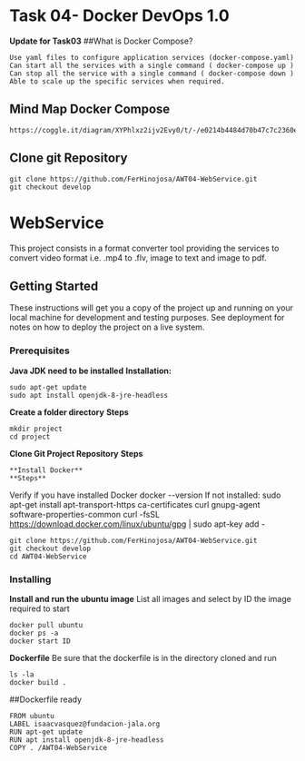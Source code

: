 # Task 04- Docker DevOps 1.0
**Update for Task03**
##What is Docker Compose?
```
Use yaml files to configure application services (docker-compose.yaml)
Can start all the services with a single command ( docker-compose up )
Can stop all the service with a single command ( docker-compose down )
Able to scale up the specific services when required.
```
## Mind Map Docker Compose
```
https://coggle.it/diagram/XYPhlxz2ijv2Evy0/t/-/e0214b4484d70b47c7c2360e53ec2e7400497422deca8d7c7da59f2d3379ee78
```
## Clone git Repository
```
git clone https://github.com/FerHinojosa/AWT04-WebService.git
git checkout develop
```
# WebService
This project consists in a format converter tool providing the services to convert video format i.e. .mp4 to .flv, image to text and image to pdf.
## Getting Started
These instructions will get you a copy of the project up and running on your local machine for development and testing purposes. See deployment for notes on how to deploy the project on a live system.
### Prerequisites
**Java JDK need to be installed**
**Installation:**
```
sudo apt-get update
sudo apt install openjdk-8-jre-headless
```
**Create a folder directory**
**Steps**
```
mkdir project
cd project
```
**Clone Git Project Repository**
**Steps**
```
**Install Docker**
**Steps**
```
Verify if you have installed Docker
docker --version
If not installed:
sudo apt-get install apt-transport-https ca-certificates curl gnupg-agent software-properties-common
curl -fsSL https://download.docker.com/linux/ubuntu/gpg | sudo apt-key add -
```
git clone https://github.com/FerHinojosa/AWT04-WebService.git
git checkout develop
cd AWT04-WebService
```
### Installing
**Install and run the ubuntu image**
List all images and select by ID the image required to start
```
docker pull ubuntu
docker ps -a
docker start ID
```
**Dockerfile**
Be sure that the dockerfile is in the directory cloned and run
```
ls -la
docker build .
```
##Dockerfile ready
```
FROM ubuntu
LABEL isaacvasquez@fundacion-jala.org
RUN apt-get update
RUN apt install openjdk-8-jre-headless
COPY . /AWT04-WebService
```
